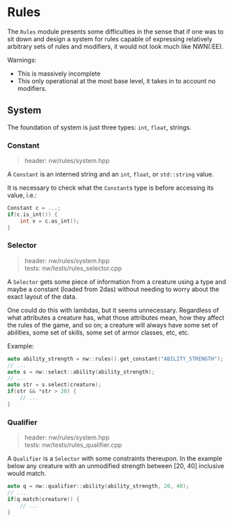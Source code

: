 # Rules

The `Rules` module presents some difficulties in the sense that if one was to sit down and design a system for rules capable of expressing relatively arbitrary sets of rules and modifiers, it would not look much like NWN(:EE).

Warnings:
* This is massively incomplete
* This only operational at the most base level, it takes in to account no modifiers.

## System

The foundation of system is just three types: `int`, `float`, strings.

### **Constant**
> header: nw/rules/system.hpp

A `Constant` is an interned string and an `int`, `float`, or `std::string` value.

It is necessary to check what the `Constant`s type is before accessing its value, i.e.:
```cpp
Constant c = ...;
if(c.is_int()) {
    int v = c.as_int();
}
```

### **Selector**
> header: nw/rules/system.hpp<br>
> tests: nw/tests/rules_selector.cpp

A `Selector` gets some piece of information from a creature using a type and maybe a constant (loaded from 2das) without needing to worry about the exact layout of the data.

One could do this with lambdas, but it seems unnecessary.  Regardless of what attributes a creature has, what those attributes mean, how they affect the rules of the game, and so on; a creature will always have some set of abilities, some set of skills, some set of armor classes, etc, etc.

Example:

```cpp
auto ability_strength = nw::rules().get_constant("ABILITY_STRENGTH");
// ...
auto s = nw::select::ability(ability_strength);
// ...
auto str = s.select(creature);
if(str && *str > 20) {
    // ...
}
```

### **Qualifier**
> header: nw/rules/system.hpp<br>
> tests: nw/tests/rules_qualifier.cpp

A `Qualifier` is a `Selector` with some constraints thereupon.  In the example below any creature with an unmodified strength between [20, 40] inclusive would match.

```cpp
auto q = nw::qualifier::ability(ability_strength, 20, 40);
// ...
if(q.match(creature)) {
    // ...
}
```


